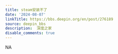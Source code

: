 ```yaml
---
title: steam安装不了
date: '2024-08-07'
linkTitle: https://bbs.deepin.org/en/post/276189
source: deepin_bbs
description:  深度之家 
disable_comments: true
---
```

NA
